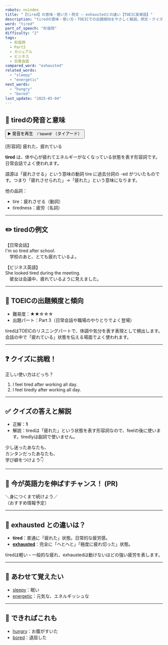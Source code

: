 ```yaml
---
robots: noindex
title: "【tired】の意味・使い方・例文 ― exhaustedとの違い【TOEIC英単語】"
description: "tiredの意味・使い方・TOEICでの出題傾向をやさしく解説。例文・クイズ付きでexhaustedとの違いもわかりやすく学べます。"
word: "tired"
part_of_speech: "形容詞"
difficulty: "2"
tags:
  - 形容詞
  - Part3
  - カジュアル
  - ビジネス
  - 日常会話
compared_word: "exhausted"
related_words:
  - "sleepy"
  - "energetic"
next_words:
  - "hungry"
  - "bored"
last_update: "2025-05-04"
---
```


## 🔰 tiredの発音と意味

<button class="play-audio" onclick="playTTS('tired')">
  <span class="play-audio-main">
    ▶️ 発音を再生　/ˈtaɪərd/
  </span>
  <span class="play-audio-sub">
    （タイアード）
  </span>
</button>

[形容詞] 疲れた、疲れている

**tired** は、体や心が疲れてエネルギーがなくなっている状態を表す形容詞です。日常会話でよく使われます。

語源は「疲れさせる」という意味の動詞 tire に過去分詞の -ed がついたものです。つまり「疲れさせられた」→「疲れた」という意味になります。

他の品詞：  
- tire：疲れさせる（動詞）
- tiredness：疲労（名詞）

---

## ✏️ tiredの例文

【日常会話】  
I'm so tired after school.  
　学校のあと、とても疲れているよ。

【ビジネス英語】  
She looked tired during the meeting.  
　彼女は会議中、疲れているように見えました。

---

## 🎯 TOEICの出題頻度と傾向

- 難易度：★★☆☆☆
- 出題パート：Part 3（日常会話や職場のやりとりでよく登場）

tiredはTOEICのリスニングパートで、体調や気分を表す表現として頻出します。会話の中で「疲れている」状態を伝える場面でよく使われます。

---

## ❓ クイズに挑戦！

正しい使い方はどっち？

1. I feel tired after working all day.  
2. I feel tiredly after working all day.

---

## ✅ クイズの答えと解説

- 正解：**1**
- 解説：tiredは「疲れた」という状態を表す形容詞なので、feelの後に使います。tiredlyは副詞で使いません。

少し迷ったあなたも、  
カンタンだったあなたも、  
学び癖をつけよう👇️

---

## 🚀 今が英語力を伸ばすチャンス！ (PR)

<div class="info-center">
＼身につくまで続けよう／<br>  
（おすすめ情報予定）
</div>

---

## 🤔  exhausted との違いは？

- **tired**：普通に「疲れた」状態。日常的な疲労感。
- **[exhausted](/exhausted)**：完全に「へとへと」「極度に疲れ切った」状態。

tiredは軽い・一般的な疲れ、exhaustedは動けないほどの強い疲労を表します。

---

## 🧩 あわせて覚えたい

- [sleepy](/sleepy)：眠い
- [energetic](/energetic)：元気な、エネルギッシュな

---

## 📖 できればこれも

- [hungry](/hungry)：お腹がすいた
- [bored](/bored)：退屈した

<!-- cvid: aid28_bid24 -->
